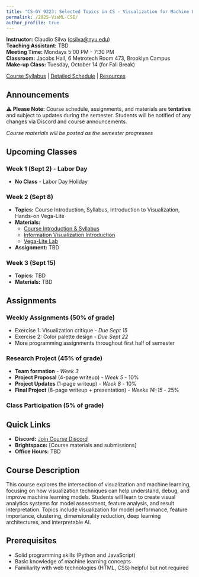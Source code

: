 ```yaml
---
title: "CS-GY 9223: Selected Topics in CS - Visualization for Machine Learning"
permalink: /2025-VisML-CSE/
author_profile: true
---
```


**Instructor:** Claudio Silva (csilva@nyu.edu)  
**Teaching Assistant:** TBD  
**Meeting Time:** Mondays 5:00 PM - 7:30 PM  
**Classroom:** Jacobs Hall, 6 Metrotech Room 473, Brooklyn Campus  
**Make-up Class:** Tuesday, October 14 (for Fall Break)

[Course Syllabus](/2025-VisML-CSE/syllabus) | [Detailed Schedule](/2025-VisML-CSE/schedule) | [Resources](/2025-VisML-CSE/resources)

## Announcements

⚠️ **Please Note:** Course schedule, assignments, and materials are **tentative** and subject to updates during the semester. Students will be notified of any changes via Discord and course announcements.

*Course materials will be posted as the semester progresses*

## Upcoming Classes

### Week 1 (Sept 2) - Labor Day
- **No Class** - Labor Day Holiday

### Week 2 (Sept 8)
- **Topics:** Course Introduction, Syllabus, Introduction to Visualization, Hands-on Vega-Lite
- **Materials:** 
  - [Course Introduction & Syllabus](/2025-VisML-CSE/slides/week2-intro.html) 
  - [Information Visualization Introduction](/2025-VisML-CSE/slides/week2-infovis.html)
  - [Vega-Lite Lab](/2025-VisML-CSE/labs/week2-lab.html)
- **Assignment:** TBD

### Week 3 (Sept 15)
- **Topics:** TBD
- **Materials:** TBD

## Assignments

### Weekly Assignments (50% of grade)
- Exercise 1: Visualization critique - *Due Sept 15*
- Exercise 2: Color palette design - *Due Sept 22*
- More programming assignments throughout first half of semester

### Research Project (45% of grade)
- **Team formation** - *Week 3*
- **Project Proposal** (4-page writeup) - *Week 5* - 10%
- **Project Updates** (1-page writeup) - *Week 8* - 10% 
- **Final Project** (8-page writeup + presentation) - *Weeks 14-15* - 25%

### Class Participation (5% of grade)

## Quick Links

- **Discord:** [Join Course Discord](https://discord.gg/dyHSFN65)
- **Brightspace:** [Course materials and submissions]
- **Office Hours:** TBD

## Course Description

This course explores the intersection of visualization and machine learning, focusing on how visualization techniques can help understand, debug, and improve machine learning models. Students will learn to create visual analytics systems for model assessment, feature analysis, and result interpretation. Topics include visualization for model performance, feature importance, clustering, dimensionality reduction, deep learning architectures, and interpretable AI.

## Prerequisites

- Solid programming skills (Python and JavaScript)
- Basic knowledge of machine learning concepts
- Familiarity with web technologies (HTML, CSS) helpful but not required